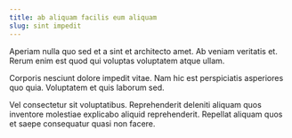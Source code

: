 ```yaml
---
title: ab aliquam facilis eum aliquam
slug: sint impedit
---
```


Aperiam nulla quo sed et a sint et architecto amet. Ab veniam veritatis et. Rerum enim est quod qui voluptas voluptatem atque ullam.

Corporis nesciunt dolore impedit vitae. Nam hic est perspiciatis asperiores quo quia. Voluptatem et quis laborum sed.

Vel consectetur sit voluptatibus. Reprehenderit deleniti aliquam quos inventore molestiae explicabo aliquid reprehenderit. Repellat aliquam quos et saepe consequatur quasi non facere.

